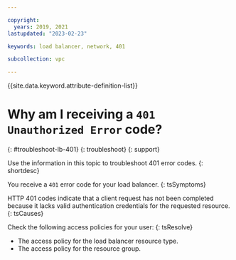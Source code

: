 ```yaml
---

copyright:
  years: 2019, 2021
lastupdated: "2023-02-23"

keywords: load balancer, network, 401

subcollection: vpc

---
```


{{site.data.keyword.attribute-definition-list}}

# Why am I receiving a `401 Unauthorized Error` code?
{: #troubleshoot-lb-401}
{: troubleshoot}
{: support}

Use the information in this topic to troubleshoot 401 error codes.
{: shortdesc}

You receive a `401` error code for your load balancer. 
{: tsSymptoms}

HTTP 401 codes indicate that a client request has not been completed because it lacks valid authentication credentials for the requested resource.
{: tsCauses}

Check the following access policies for your user:
{: tsResolve}

* The access policy for the load balancer resource type.
* The access policy for the resource group.



